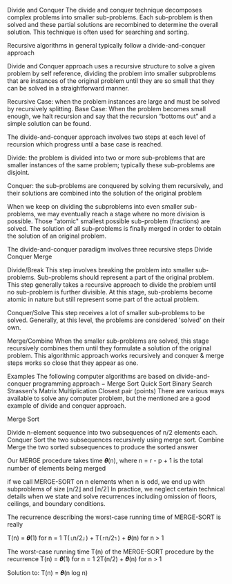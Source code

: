 Divide and Conquer
The divide and conquer technique decomposes complex problems into smaller sub-problems. Each sub-problem is then solved and these partial solutions are recombined to determine the overall solution. This technique is often used for searching and sorting.


Recursive algorithms in general typically follow a divide-and-conquer approach

Divide and Conquer approach uses a recursive structure to solve a given problem by self reference, dividing the problem into smaller subproblems that are instances of the original problem until they are so small that they can be solved in a straightforward manner.

Recursive Case: when the problem instances are large and must be solved by recursively splitting.
Base Case: When the problem becomes small enough, we halt recursion and say that the recursion “bottoms out” and a simple solution can be found.

The divide-and-conquer approach involves two steps at each level of recursion which progress until a base case is reached.

Divide: the problem is divided into two or more sub-problems that are smaller instances of the same problem; typically these sub-problems are disjoint.

Conquer: the sub-problems are conquered by solving them recursively, and their solutions are combined into the solution of the original problem

When we keep on dividing the subproblems into even smaller sub-problems, we may eventually reach a stage where no more division is possible. Those "atomic" smallest possible sub-problem (fractions) are solved. The solution of all sub-problems is finally merged in order to obtain the solution of an original problem.



The divide-and-conquer paradigm involves three recursive steps Divide Conquer Merge

Divide/Break
This step involves breaking the problem into smaller sub-problems. Sub-problems should represent a part of the original problem. This step generally takes a recursive approach to divide the problem until no sub-problem is further divisible. At this stage, sub-problems become atomic in nature but still represent some part of the actual problem.

Conquer/Solve
This step receives a lot of smaller sub-problems to be solved. Generally, at this level, the problems are considered 'solved' on their own.

Merge/Combine
When the smaller sub-problems are solved, this stage recursively combines them until they formulate a solution of the original problem. This algorithmic approach works recursively and conquer & merge steps works so close that they appear as one.

Examples
The following computer algorithms are based on divide-and-conquer programming approach −
Merge Sort
Quick Sort
Binary Search
Strassen's Matrix Multiplication
Closest pair (points)
There are various ways available to solve any computer problem, but the mentioned are a good example of divide and conquer approach.



Merge Sort

Divide        n-element sequence into two subsequences of n/2 elements each.
Conquer     Sort the two subsequences recursively using merge sort.
Combine    Merge the two sorted subsequences to produce the sorted answer

Our MERGE procedure takes time 𝜽(n), where n = r - p + 1 is the total number of elements being merged

if we call MERGE-SORT on n elements when n is odd, we end up with subproblems of size
⌊n/2⌋ and ⌈n/2⌉
In practice, we neglect certain technical details when we state and solve recurrences including omission of floors, ceilings, and boundary conditions.

The recurrence describing the worst-case running time of MERGE-SORT is really

T(n) = 𝜽(1)                       for n = 1
       T(⌊n/2⌋) + T(⌈n/2⌉) + 𝜽(n)   for n > 1

The worst-case running time T(n) of the MERGE-SORT procedure by the recurrence
T(n) = 𝜽(1)                       for n = 1
       2T(n/2) + 𝜽(n)             for n > 1

Solution to: T(n) = 𝜽(n log n) 
